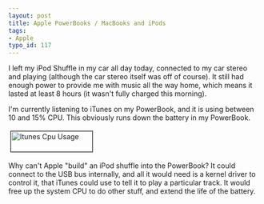 ```yaml
---
layout: post
title: Apple PowerBooks / MacBooks and iPods
tags:
- Apple
typo_id: 117
---
```

I left my iPod Shuffle in my car all day today, connected to my car stereo and playing (although the car stereo itself was off of course).  It still had enough power to provide me with music all the way home, which means it lasted at least 8 hours (it wasn't fully charged this morning).

I'm currently listening to iTunes on my PowerBook, and it is using between 10 and 15% CPU.  This obviously runs down the battery in my PowerBook.

<img src="http://evansweb.info/files/iTunes%20CPU%20usage.png" height="41" width="163" border="1" hspace="4" vspace="4" alt="Itunes Cpu Usage" />

Why can't Apple "build" an iPod shuffle into the PowerBook?  It could connect to the USB bus internally, and all it would need is a kernel driver to control it, that iTunes could use to tell it to play a particular track.  It would free up the system CPU to do other stuff, and extend the life of the battery.

